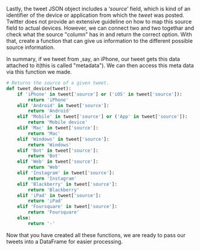 Lastly, the tweet JSON object includes a ‘*source*’ field, which is kind of an identifier of the device or application from which the *tweet* was posted. Twitter does not provide an extensive guideline on how to map this source field to actual devices. However, we can connect two and two togethar and check what the source "column" has in and return the correct option. With that, create a function that can give us information to the different possible source information. 

In summary, if we tweet from ,say, an iPhone, our tweet gets this data attached to it(this is called "metadata"). We can then access this meta data via this function we made.

```python
# Returns the source of a given tweet.
def tweet_device(tweet):
    if 'iPhone' in tweet['source'] or ('iOS' in tweet['source']):
        return 'iPhone'
    elif 'Android' in tweet['source']:
        return 'Android'
    elif 'Mobile' in tweet['source'] or ('App' in tweet['source']):
        return 'Mobile device'
    elif 'Mac' in tweet['source']:
        return 'Mac'
    elif 'Windows' in tweet['source']:
        return 'Windows'
    elif 'Bot' in tweet['source']:
        return 'Bot'
    elif 'Web' in tweet['source']:
        return 'Web'
    elif 'Instagram' in tweet['source']:
        return 'Instagram'
    elif 'Blackberry' in tweet['source']:
        return 'Blackberry'
    elif 'iPad' in tweet['source']:
        return 'iPad'
    elif 'Foursquare' in tweet['source']:
        return 'Foursquare'
    else:
     	return '-'
```



Now that you have created all these functions, we are ready to pass our tweets into a DataFrame for easier processing.